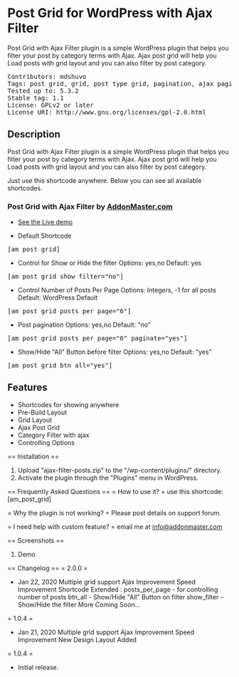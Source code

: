 # Post Grid for WordPress with Ajax Filter
Post Grid with Ajax Filter plugin is a simple WordPress plugin that helps you filter your post by category terms with Ajax. Ajax post grid will help you Load posts with grid layout and you can also filter by post category.

<pre>
Contributors: mdshuvo
Tags: post grid, grid, post type grid, pagination, ajax pagination, grid display, filter, filtering, grid, layout, post, post filter, post layout, taxonomy, taxonomy filter,ajax grid, displaypost gridpost, type grid, wp post frid, ajax post filter, filter post ajax, ajaxify, mixitup, isotop, category filter, filter without reload, ajax filter, ajax plugin
Tested up to: 5.3.2
Stable tag: 1.1
License: GPLv2 or later
License URI: http://www.gnu.org/licenses/gpl-2.0.html
</pre>

## Description
Post Grid with Ajax Filter plugin is a simple WordPress plugin that helps you filter your post by category terms with Ajax. Ajax post grid will help you Load posts with grid layout and you can also filter by post category.

Just use this shortcode anywhere. Below you can see all available shortcodes.

### Post Grid with Ajax Filter by  [AddonMaster.com](https://addonmaster.com)
* [See the Live demo](https://plugins.addonmaster.com/post-grid-with-ajax-filter/)

* Default Shortcode
<pre>[am_post_grid]</pre>

* Control for Show or Hide the filter
Options: yes,no 
Default: yes
<pre>[am_post_grid show_filter="no"]</pre>

* Control Number of Posts Per Page
Options: Integers, -1 for all posts 
Default: WordPress Default
<pre>[am_post_grid posts_per_page="6"]</pre>

* Post pagination
Options: yes,no 
Default: "no"
<pre>[am_post_grid posts_per_page="6" paginate="yes"]</pre>

* Show/Hide "All" Button before filter
Options: yes,no 
Default: "yes"
<pre>[am_post_grid btn_all="yes"]</pre>



## Features
* Shortcodes for showing anywhere
* Pre-Build Layout
* Grid Layout
* Ajax Post Grid
* Category Filter with ajax
* Controlling Options

== Installation ==
1. Upload "ajax-filter-posts.zip\" to the "/wp-content/plugins/" directory.
2. Activate the plugin through the "Plugins" menu in WordPress.

== Frequently Asked Questions ==
= How to use it? =
use this shortcode: [am_post_grid]

= Why the plugin is not working? =
Please post details on support forum.

= I need help with custom feature? =
email me at info@addonmaster.com


== Screenshots ==
1. Demo

== Changelog ==
= 2.0.0 =
* Jan 22, 2020
Multiple grid support
Ajax Improvement
Speed Improvement
Shortcode Extended : 
	posts_per_page - for controlling number of posts 
	btn_all - Show/Hide "All" Button on filter
	show_filter - Show/Hide the filter
More Coming Soon...

= 1.0.4 =
* Jan 21, 2020
Multiple grid support
Ajax Improvement
Speed Improvement
New Design Layout Added

= 1.0.4 =
* Initial release.
